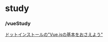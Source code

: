 # study

### /vueStudy
[ドットインストールの"Vue.jsの基本をおさえよう"](https://dotinstall.com/lessons/basic_vuejs_v2/43901)
